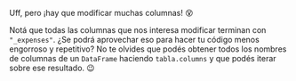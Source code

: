 Uff, pero ¡hay que modificar muchas columnas! :dizzy_face:

Notá que todas las columnas que nos interesa modificar terminan con `"_expenses"`. ¿Se podrá aprovechar eso para hacer tu código menos engorroso y repetitivo? No te olvides que podés obtener todos los nombres de columnas de un `DataFrame` haciendo `tabla.columns` y que podés iterar sobre ese resultado. :wink: